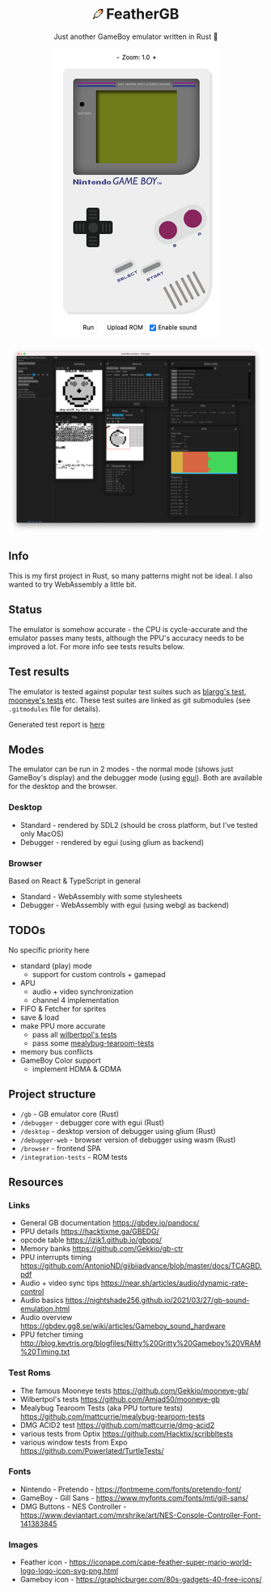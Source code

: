 <div align="center">
  <h1><img src="./browser/assets/images/feather.svg" height="20" /> FeatherGB</h1>
  Just another GameBoy emulator written in Rust 🦀

  <p align="center">
    <img alt="GameBoy" src="./browser/assets/images/screen-gb.png" />
  </p>

  <p align="center">
    <img alt="Debugger" src="./browser/assets/images/screen-debugger.png" />
  </p>
</div>

## Info

This is my first project in Rust, so many patterns might not be ideal. I also wanted to try WebAssembly a little bit.

## Status

The emulator is somehow accurate - the CPU is cycle-accurate and the emulator passes many tests, although the PPU's accuracy needs to be improved a lot. For more info see tests results below.

## Test results

The emulator is tested against popular test suites such as [blargg's test](https://github.com/retrio/gb-test-roms), [mooneye's tests](https://github.com/Gekkio/mooneye-gb/) etc.
These test suites are linked as git submodules (see `.gitmodules` file for details).

Generated test report is [here](./docs/results/results.md)

## Modes

The emulator can be run in 2 modes - the normal mode (shows just GameBoy's display) and the debugger mode (using [egui](https://github.com/emilk/egui)). Both are available for the desktop and the browser.

### Desktop

- Standard - rendered by SDL2 (should be cross platform, but I've tested only MacOS)
- Debugger - rendered by egui (using glium as backend)

### Browser

Based on React & TypeScript in general

- Standard - WebAssembly with some stylesheets
- Debugger - WebAssembly with egui (using webgl as backend)

## TODOs

No specific priority here

- standard (play) mode
  - support for custom controls + gamepad
- APU
  - audio + video synchronization
  - channel 4 implementation
- FIFO & Fetcher for sprites
- save & load
- make PPU more accurate
  - pass all [wilbertpol's tests](https://github.com/Amjad50/mooneye-gb)
  - pass some [mealybug-tearoom-tests](https://github.com/mattcurrie/mealybug-tearoom-tests)
- memory bus conflicts
- GameBoy Color support
  - implement HDMA & GDMA

## Project structure

- `/gb` - GB emulator core (Rust)
- `/debugger` - debugger core with egui (Rust)
- `/desktop` - desktop version of debugger using glium (Rust)
- `/debugger-web` - browser version of debugger using wasm (Rust)
- `/browser` - frontend SPA
- `/integration-tests` - ROM tests

## Resources

### Links

- General GB documentation https://gbdev.io/pandocs/
- PPU details https://hacktixme.ga/GBEDG/
- opcode table https://izik1.github.io/gbops/
- Memory banks https://github.com/Gekkio/gb-ctr
- PPU interrupts timing https://github.com/AntonioND/giibiiadvance/blob/master/docs/TCAGBD.pdf
- Audio + video sync tips https://near.sh/articles/audio/dynamic-rate-control
- Audio basics https://nightshade256.github.io/2021/03/27/gb-sound-emulation.html
- Audio overview https://gbdev.gg8.se/wiki/articles/Gameboy_sound_hardware
- PPU fetcher timing http://blog.kevtris.org/blogfiles/Nitty%20Gritty%20Gameboy%20VRAM%20Timing.txt

### Test Roms

- The famous Mooneye tests https://github.com/Gekkio/mooneye-gb/
- Wilbertpol's tests https://github.com/Amjad50/mooneye-gb
- Mealybug Tearoom Tests (aka PPU torture tests) https://github.com/mattcurrie/mealybug-tearoom-tests
- DMG ACID2 test https://github.com/mattcurrie/dmg-acid2
- various tests from Optix https://github.com/Hacktix/scribbltests
- various window tests from Expo https://github.com/Powerlated/TurtleTests/

### Fonts

- Nintendo - Pretendo - https://fontmeme.com/fonts/pretendo-font/
- GameBoy - Gill Sans - https://www.myfonts.com/fonts/mti/gill-sans/
- DMG Buttons - NES Controller - https://www.deviantart.com/mrshrike/art/NES-Console-Controller-Font-141383845

### Images

- Feather icon - https://iconape.com/cape-feather-super-mario-world-logo-logo-icon-svg-png.html
- Gameboy icon - https://graphicburger.com/80s-gadgets-40-free-icons/

